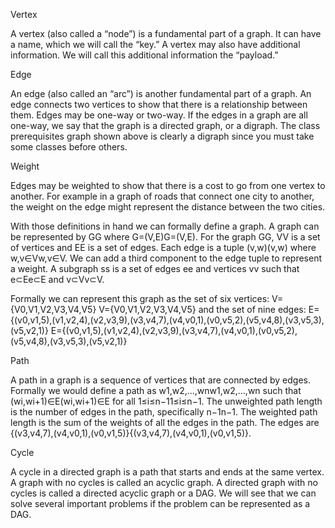 Vertex

A vertex (also called a “node”) is a fundamental part of a graph. 
It can have a name, which we will call the “key.” 
A vertex may also have additional information. We will call this additional information the “payload.”

Edge

An edge (also called an “arc”) is another fundamental part of a graph. 
An edge connects two vertices to show that there is a relationship between them. 
Edges may be one-way or two-way. If the edges in a graph are all one-way, 
we say that the graph is a directed graph, or a digraph. 
The class prerequisites graph shown above is clearly a digraph since you must take some classes before others.

Weight

Edges may be weighted to show that there is a cost to go from one vertex to another. 
For example in a graph of roads that connect one city to another, 
the weight on the edge might represent the distance between the two cities.

With those definitions in hand we can formally define a graph. 
A graph can be represented by GG where G=(V,E)G=(V,E). 
For the graph GG, VV is a set of vertices and EE is a set of edges. 
Each edge is a tuple (v,w)(v,w) where w,v∈Vw,v∈V. 
We can add a third component to the edge tuple to represent a weight. 
A subgraph ss is a set of edges ee and vertices vv such that e⊂Ee⊂E and v⊂Vv⊂V.

Formally we can represent this graph as the set of six vertices:
V={V0,V1,V2,V3,V4,V5}
V={V0,V1,V2,V3,V4,V5}
and the set of nine edges:
E={(v0,v1,5),(v1,v2,4),(v2,v3,9),(v3,v4,7),(v4,v0,1),(v0,v5,2),(v5,v4,8),(v3,v5,3),(v5,v2,1)}
E={(v0,v1,5),(v1,v2,4),(v2,v3,9),(v3,v4,7),(v4,v0,1),(v0,v5,2),(v5,v4,8),(v3,v5,3),(v5,v2,1)}

Path

A path in a graph is a sequence of vertices that are connected by edges. 
Formally we would define a path as w1,w2,...,wnw1,w2,...,wn such that (wi,wi+1)∈E(wi,wi+1)∈E for all 1≤i≤n−11≤i≤n−1. 
The unweighted path length is the number of edges in the path, specifically n−1n−1. 
The weighted path length is the sum of the weights of all the edges in the path. 
The edges are {(v3,v4,7),(v4,v0,1),(v0,v1,5)}{(v3,v4,7),(v4,v0,1),(v0,v1,5)}.

Cycle

A cycle in a directed graph is a path that starts and ends at the same vertex. 
A graph with no cycles is called an acyclic graph. 
A directed graph with no cycles is called a directed acyclic graph or a DAG. 
We will see that we can solve several important problems if the problem can be represented as a DAG.
